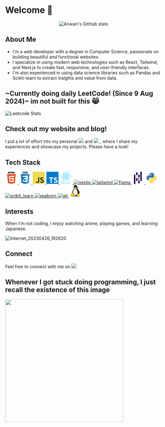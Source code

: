 # Welcome 👋

<div align="center">
    <img src="https://github-readme-stats.vercel.app/api?username=anwari-fikri&show_icons=true&title_color=343680&text_color=343680&icon_color=F79FBB&border_color=F79FBB" alt="Anwari's GitHub stats">
</div>


## About Me
* I'm a web developer with a degree in Computer Science, passionate on building beautiful and functional websites. 
* I specialize in using modern web technologies such as React, Tailwind, and Next.js to create fast, responsive, and user-friendly interfaces. 
* I'm also experienced in using data science libraries such as Pandas and Scikit-learn to extract insights and value from data. 

## ~Currently doing daily LeetCode! (Since 9 Aug 2024)~ im not built for this 😹
![Leetcode Stats](https://leetcard.jacoblin.cool/anwari-fikri)

## Check out my website and blog!
I put a lot of effort into my personal [![](https://img.shields.io/badge/-website-F79FBB?style=flat-square)](https://www.anwarifikri.com/) and [![](https://img.shields.io/badge/-blogs-F79FBB?style=flat-square)](https://www.anwarifikri.com/blogs) , where I share my experiences and showcase my projects. Please have a look!

## Tech Stack

</div>
  <p align="left">
    <a href="https://www.w3.org/html/" target="_blank" rel="noreferrer">
      <img
        src="https://raw.githubusercontent.com/devicons/devicon/master/icons/html5/html5-original-wordmark.svg"
        alt="html5"
        width="40"
        height="40"
      />
    </a>
    <a href="https://www.w3schools.com/css/" target="_blank" rel="noreferrer">
      <img
        src="https://raw.githubusercontent.com/devicons/devicon/master/icons/css3/css3-original-wordmark.svg"
        alt="css3"
        width="40"
        height="40"
      />
    </a>
    <a
      href="https://developer.mozilla.org/en-US/docs/Web/JavaScript"
      target="_blank"
      rel="noreferrer"
    >
      <img
        src="https://raw.githubusercontent.com/devicons/devicon/master/icons/javascript/javascript-original.svg"
        alt="javascript"
        width="40"
        height="40"
      />
    </a>
    <a href="https://www.typescriptlang.org/" target="_blank" rel="noreferrer">
      <img
        src="https://raw.githubusercontent.com/devicons/devicon/master/icons/typescript/typescript-original.svg"
        alt="typescript"
        width="40"
        height="40"
      />
    </a>
    <a href="https://reactjs.org/" target="_blank" rel="noreferrer">
      <img
        src="https://raw.githubusercontent.com/devicons/devicon/master/icons/react/react-original-wordmark.svg"
        alt="react"
        width="40"
        height="40"
      />
    </a>
    <a href="https://nextjs.org/" target="_blank" rel="noreferrer">
      <img
        src="https://cdn.worldvectorlogo.com/logos/nextjs-2.svg"
        alt="nextjs"
        width="40"
        height="40"
      />
    </a>
    <a href="https://tailwindcss.com/" target="_blank" rel="noreferrer">
      <img
        src="https://www.vectorlogo.zone/logos/tailwindcss/tailwindcss-icon.svg"
        alt="tailwind"
        width="40"
        height="40"
      />
    </a>
    <a href="https://www.figma.com/" target="_blank" rel="noreferrer">
      <img
        src="https://www.vectorlogo.zone/logos/figma/figma-icon.svg"
        alt="figma"
        width="40"
        height="40"
      />
    </a>
    <a href="https://pandas.pydata.org/" target="_blank" rel="noreferrer">
      <img
        src="https://raw.githubusercontent.com/devicons/devicon/2ae2a900d2f041da66e950e4d48052658d850630/icons/pandas/pandas-original.svg"
        alt="pandas"
        width="40"
        height="40"
      />
    </a>
    <a href="https://www.python.org" target="_blank" rel="noreferrer">
      <img
        src="https://raw.githubusercontent.com/devicons/devicon/master/icons/python/python-original.svg"
        alt="python"
        width="40"
        height="40"
      />
    </a>
    <a href="https://scikit-learn.org/" target="_blank" rel="noreferrer">
      <img
        src="https://upload.wikimedia.org/wikipedia/commons/0/05/Scikit_learn_logo_small.svg"
        alt="scikit_learn"
        width="40"
        height="40"
      />
    </a>
    <a href="https://seaborn.pydata.org/" target="_blank" rel="noreferrer">
      <img
        src="https://seaborn.pydata.org/_images/logo-mark-lightbg.svg"
        alt="seaborn"
        width="40"
        height="40"
      />
    </a>
    <a href="https://git-scm.com/" target="_blank" rel="noreferrer">
      <img
        src="https://www.vectorlogo.zone/logos/git-scm/git-scm-icon.svg"
        alt="git"
        width="40"
        height="40"
      />
    </a>
    <a href="https://www.linux.org/" target="_blank" rel="noreferrer">
      <img
        src="https://raw.githubusercontent.com/devicons/devicon/master/icons/linux/linux-original.svg"
        alt="linux"
        width="40"
        height="40"
      />
    </a>
  </p>
<div>

## Interests
When I'm not coding, I enjoy watching anime, playing games, and learning Japanese.

![Internet_20230426_192620](https://user-images.githubusercontent.com/50336496/235048479-f2f33596-f41e-4fbb-a893-41cd13a0ad18.gif)

## Connect
Feel free to connect with me on [![](https://img.shields.io/badge/-LinkedIn-343680?style=flat-square)](https://www.linkedin.com/in/anwari-fikri/)
    
## Whenever I got stuck doing programming, I just recall the existence of this image
<img src="https://github.com/anwari-fikri/anwari-fikri/assets/50336496/b5ae0ed2-7930-40dc-9600-5b64ec880b1f" width="380" height="395">

    
<!--
**anwari-fikri/anwari-fikri** is a ✨ _special_ ✨ repository because its `README.md` (this file) appears on your GitHub profile.


Here are some ideas to get you started:

- 🔭 I’m currently working on ...
- 🌱 I’m currently learning ...
- 👯 I’m looking to collaborate on ...
- 🤔 I’m looking for help with ...
- 💬 Ask me about ...
- 📫 How to reach me: ...
- 😄 Pronouns: ...
- ⚡ Fun fact: ...
-->
